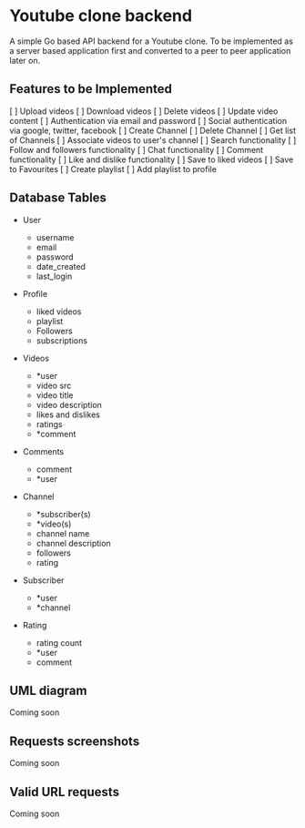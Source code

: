 # Youtube clone backend

A simple Go based API backend for a Youtube clone. To be implemented as a server based application first and converted to a peer to peer application later on.

## Features to be Implemented

[ ] Upload videos
[ ] Download videos
[ ] Delete videos
[ ] Update video content
[ ] Authentication via email and password
[ ] Social authentication via google, twitter, facebook
[ ] Create Channel
[ ] Delete Channel
[ ] Get list of Channels
[ ] Associate videos to user's channel
[ ] Search functionality
[ ] Follow and followers functionality
[ ] Chat functionality
[ ] Comment functionality
[ ] Like and dislike functionality
[ ] Save to liked videos
[ ] Save to Favourites
[ ] Create playlist
[ ] Add playlist to profile

## Database Tables

- User

  - username
  - email
  - password
  - date_created
  - last_login

- Profile

  - liked videos
  - playlist
  - Followers
  - subscriptions

- Videos

  - \*user
  - video src
  - video title
  - video description
  - likes and dislikes
  - ratings
  - \*comment

- Comments

  - comment
  - \*user

- Channel

  - \*subscriber(s)
  - \*video(s)
  - channel name
  - channel description
  - followers
  - rating

- Subscriber

  - \*user
  - \*channel

- Rating
  - rating count
  - \*user
  - comment

## UML diagram

Coming soon

## Requests screenshots

Coming soon

## Valid URL requests

Coming soon
